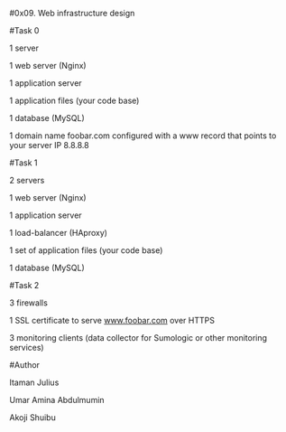 #0x09. Web infrastructure design

#Task 0

1 server

1 web server (Nginx)

1 application server

1 application files (your code base)

1 database (MySQL)

1 domain name foobar.com configured with a www record that points to your server IP 8.8.8.8

#Task 1

2 servers

1 web server (Nginx)

1 application server

1 load-balancer (HAproxy)

1 set of application files (your code base)

1 database (MySQL)

#Task 2

3 firewalls

1 SSL certificate to serve www.foobar.com over HTTPS

3 monitoring clients (data collector for Sumologic or other monitoring services)

#Author

Itaman Julius

Umar Amina Abdulmumin

Akoji Shuibu
